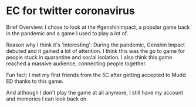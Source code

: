 # EC for twitter coronavirus

Brief Overview: I chose to look at the #genshinimpact, a popular game back in the pandemic and a game I used to play a lot of. 

Reason why I think it's 'interesting': During the pandemic, Genshin Impact debuted and it gained a lot of attention. I think this was the go to game for people stuck in quarantine and social isolation. I also think this game reached a massive audience, connecting people together. 

Fun fact: I met my first friends from the 5C after getting accepted to Mudd ED thanks to this game. 

And although I don't play the game at all anymore, I still have my account and memories I can look back on.
